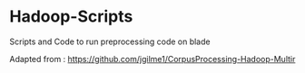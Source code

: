 Hadoop-Scripts
==============

Scripts and Code to run preprocessing code on blade 

Adapted from : https://github.com/jgilme1/CorpusProcessing-Hadoop-Multir
